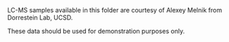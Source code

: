 LC-MS samples available in this folder are courtesy of Alexey Melnik from Dorrestein Lab, UCSD.

These data should be used for demonstration purposes only.
